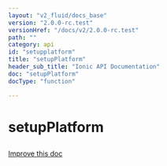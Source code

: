 ```yaml
---
layout: "v2_fluid/docs_base"
version: "2.0.0-rc.test"
versionHref: "/docs/v2/2.0.0-rc.test"
path: ""
category: api
id: "setupplatform"
title: "setupPlatform"
header_sub_title: "Ionic API Documentation"
doc: "setupPlatform"
docType: "function"

---
```










<h1 class="api-title">
<a class="anchor" name="setup-platform" href="#setup-platform"></a>

setupPlatform





</h1>

<a class="improve-v2-docs" href="http://github.com/driftyco/ionic/edit/master//src/platform/platform.ts#L823">
Improve this doc
</a>










<!-- @usage tag -->


<!-- @property tags -->



<!-- instance methods on the class -->




<!-- related link --><!-- end content block -->


<!-- end body block -->

